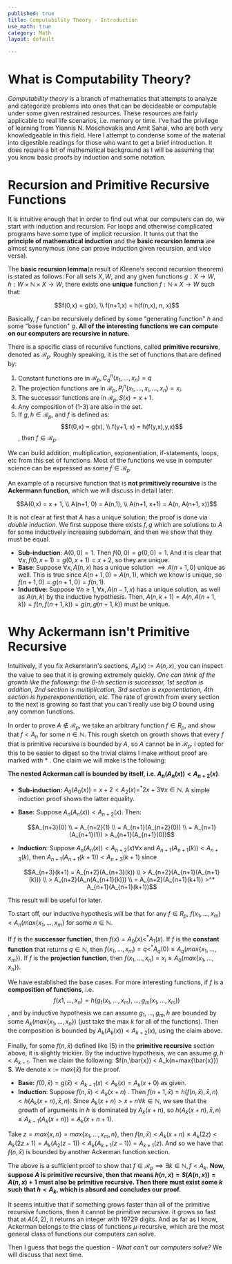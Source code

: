 ```yaml
---
published: true
title: Computability Theory - Introduction
use_math: true
category: Math
layout: default

---
```


# What is Computability Theory?

*Computability theory* is a branch of mathematics that attempts to analyze and categorize problems into ones that can be decideable or computable under some given restrained resources. These resources are fairly applicable to real life scenarios, i.e. memory or time. I've had the privilege of learning from Yiannis N. Moschovakis and Amit Sahai, who are both very knowledgeable in this field. Here I attempt to condense some of the material into digestible readings for those who want to get a brief introduction. It does require a bit of mathematical background as I will be assuming that you know basic proofs by induction and some notation. 

# Recursion and Primitive Recursive Functions 

It is intuitive enough that in order to find out what our computers can do, we start with induction and recursion. For loops and otherwise complicated programs have some type of implicit recursion. It turns out that the **principle of mathematical induction** and the **basic recursion lemma** are almost synonymous (one can prove induction given recursion, and vice versa).

The **basic recursion lemma**(a result of Kleene's second recursion theorem) is stated as follows: For all sets $X,W$, and any given functions $g:X\to W, h:W \times \mathbb{N} \times X \to W$, there exists one **unique** function $f:\mathbb{N} \times X \to W$ such that:

$$f(0,x) = g(x), \\ f(n+1,x) = h(f(n,x), n, x)$$

Basically, $f$ can be recursively defined by some "generating function" $h$ and some "base function" $g$. **All of the interesting functions we can compute on our computers are recursive in nature.**

There is a specific class of recursive functions, called **primitive recursive**, denoted as $\mathcal{R}_p$. Roughly speaking, it is the set of functions that are defined by:

1. Constant functions are in $\mathcal{R}_p, C^n_q(x_1,...,x_n) = q$
2. The projection functions are in $\mathcal{R}_p, P^n_i(x_1,...,x_i,...,x_n) = x_i$.
3. The successor functions are in $\mathcal{R}_p, S(x) = x + 1$.
4. Any composition of (1-3) are also in the set.
5. If $g, h \in \mathcal{R}_p$, and $f$ is defined as: $$f(0,x) = g(x), \\ f(y+1, x) = h(f(y,x),y,x)$$, then $f \in \mathcal{R}_p$. 

We can build addition, multiplication, exponentiation, if-statements, loops, etc from this set of functions. Most of the functions we use in computer science can be expressed as some $f \in \mathcal{R}_p$.

An example of a recursive function that is **not primitively recursive** is the **Ackermann function**, which we will discuss in detail later:

$$A(0,x) = x + 1, \\ A(n+1, 0) = A(n,1), \\ A(n+1, x+1) = A(n, A(n+1, x))$$

It is not clear at first that $A$ has a unique solution; the proof is done via *double induction*. We first suppose there exists $f, g$ which are solutions to $A$ for some inductively increasing subdomain, and then we show that they must be equal.

- **Sub-induction**: $A(0, 0) = 1$. Then $f(0,0) = g(0,0) = 1$. And it is clear that $\forall x, f(0,x+1) = g(0,x+1) = x+2$, so they are unique.
- **Base**:  Suppose $\forall x, A(n, x)$ has a unique solution $\implies A(n+1, 0)$ unique as well. This is true since $A(n+1, 0) = A(n, 1)$, which we know is unique, so $f(n+1,0) = g(n+1,0) = f(n,1)$.
- **Inductive**: Suppose $\forall n \geq 1, \forall x, A(n-1,x)$ has a unique solution, as well as $A(n, k)$ by the inductive hypothesis. Then, $A(n, k+1) = A(n, A(n+1, k)) = f(n, f(n+1, k)) = g(n, g(n+1, k))$ must be unique.

# Why Ackermann isn't Primitive Recursive

Intuitively, if you fix Ackermann's sections, $A_n(x) := A(n,x)$, you can inspect the value to see that it is growing extremely quickly. *One can think of the growth like the following: the 0-th section is successor, 1st section is addition, 2nd section is multiplication, 3rd section is exponentiation, 4th section is hyperexponentiation, etc.* The rate of growth from every section to the next is growing so fast that you can't really use big $O$ bound using any common functions. 

In order to prove $A \not\in \mathcal{R}_p$, we take an arbitrary function $f \in R_p$, and show that $f < A_n$ for some $n \in \mathbb{N}$. This rough sketch on growth shows that every $f$ that is primitive recursive is bounded by $A$, so $A$ cannot be in $\mathcal{R}_p$. I opted for this to be easier to digest so the trivial claims I make without proof are marked with $*$ . One claim we will make is the following:

**The nested Ackerman call is bounded by itself, i.e. $A_n(A_n(x)) < A_{n+2}(x)$**. 

- **Sub-induction:** $A_0(A_0(x)) = x + 2 < A_2(x) =^* 2x+3 \forall x \in \mathbb{N}$. A simple induction proof shows the latter equality.

- **Base:** Suppose $A_n(A_n(x)) < A_{n+2}(x)$. Then:

  $$A_{n+3}(0) \\ = A_{n+2}(1) \\ = A_{n+1}(A_{n+2}(0)) \\ = A_{n+1}(A_{n+1}(1)) > A_{n+1}(A_{n+1}(0))$$

- **Induction**: Suppose $A_n(A_n(x)) < A_{n+2}(x) \forall x$ and $A_{n+1}(A_{n+1}(k)) < A_{n+3}(k)$, then $A_{n+1}(A_{n+1}(k+1)) < A_{n+3}(k+1)$ since 

  $$A_{n+3}(k+1) = A_{n+2}(A_{n+3}(k)) \\ > A_{n+2}(A_{n+1}(A_{n+1}(k))) \\ > A_{n+2}(A_n(A_{n+1}(k))) \\ = A_{n+2}(A_{n+1}(k+1)) >^* A_{n+1}(A_{n+1}(k+1))$$

This result will be useful for later.

To start off, our inductive hypothesis will be that for any $f \in R_p$, $f(x_1,...,x_m) < A_n(max\{x_1,...,x_m\}$ for some $n \in \mathbb{N}$.

If $f$ is the **successor function**, then $f(x) = A_0(x) <^* A_1(x)$. If $f$ is the **constant function** that returns $q \in \mathbb{N}$, then $f(x_1,...,x_m) = q <^* A_q(0) \leq A_q(max\{x_1,...,x_m\})$.  If $f$ is the **projection function**, then $f(x_1,...,x_n) = x_i \leq A_0(max \{x_1,...,x_n\})$.

We have established the base cases. For more interesting functions, if $f$ is a **composition of functions**, i.e. $$f(x1,...,x_n) = h(g_1(x_1,...,x_m),...,g_m(x_1,...,x_m))$$, and by inductive hypothesis we can assume $g_1,...,g_m,h$ are bounded by some $A_k(max\{x_1,...,x_n\})$ (just take the max $k$ for all of the functions). Then the composition is bounded by $A_k(A_k(x)) < A_{k+2}(x)$, using the claim above.  

Finally, for some $f(n,\bar{x})$ defined like (5) in the **primitive recursive** section above, it is slightly trickier. By the inductive hypothesis, we can assume $g, h < A_{k-1}$. Then we claim the following: $f(n,\bar{x}) < A_k(n+max\{\bar{x}\}) $. We denote $x := max\{\bar{x}\}$ for the proof. 

- **Base:** $f(0,\bar{x}) = g(\bar{x}) < A_{k-1}(x) < A_k(x) = A_k(x+0)$ as given.
- **Induction**: Suppose $f(n,\bar{x}) < A_k(x+n)$ . Then $f(n+1, \bar{x}) = h(f(n,\bar{x}), \bar{x}, n) < h(A_k(x+n), \bar{x}, n)$. Since $A_k(x+n) > x+n \forall k \in \mathbb{N}$, we see that the growth of arguments in $h$ is dominated by $A_k(x+n)$, so  $h(A_k(x+n), \bar{x}, n)\leq A_{k-1}(A_k(x+n)) = A_k(x+n+1)$.  

Take $z = max\{x, n\} = max\{x_1,...,x_m,n\}$, then $f(n,\bar{x}) < A_k(x+n) \leq A_k(2z) < A_k(2z+1) = A_k(A_2(z-1)) < A_k(A_{k+1}(z-1)) = A_{k+1}(z)$. And so we have that $f(n,\bar{x})$ is bounded by another Ackerman function section. 

The above is a sufficient proof to show that $f \in \mathcal{R}_p \implies \exists k \in \mathbb{N}, f < A_k$. **Now, suppose $A$ is primitive recursive, then that means $h(n, x) = S(A(n,x)) = A(n,x) + 1$ must also be primitive recursive. Then there must exist some $k$ such that $h < A_k$, which is absurd and concludes our proof.**  

It seems intuitive that if something grows faster than all of the primitive recursive functions, then it cannot be primitive recursive. It grows so fast that at $A(4,2)$, it returns an integer with 19729 digits. And as far as I know, Ackerman belongs to the class of functions $\mu$-recursive, which are the most general class of functions our computers can solve.

Then I guess that begs the question - *What can't our computers solve?* We will discuss that next time.

